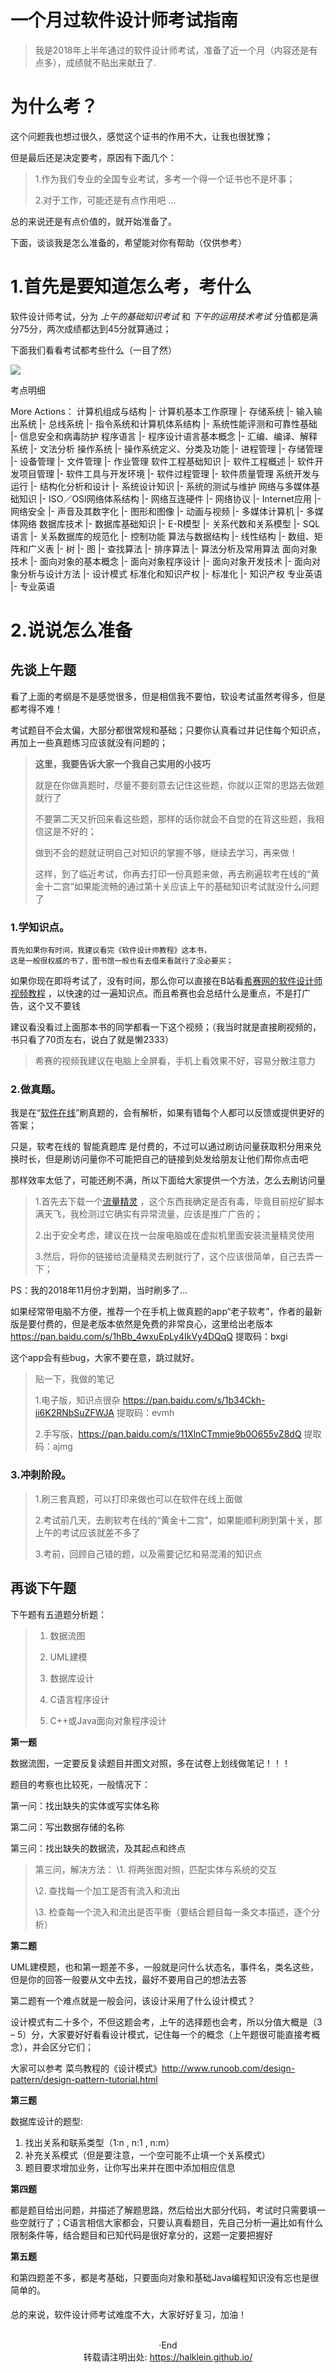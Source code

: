 # 一个月过软件设计师考试指南


<!--more-->

> 我是2018年上半年通过的软件设计师考试，准备了近一个月（内容还是有点多），成绩就不贴出来献丑了.
>

# **为什么考？**

这个问题我也想过很久，感觉这个证书的作用不大，让我也很犹豫；

但是最后还是决定要考，原因有下面几个：

> 1.作为我们专业的全国专业考试，多考一个得一个证书也不是坏事；
>
> 2.对于工作，可能还是有点作用吧 ...

总的来说还是有点价值的，就开始准备了。

 下面，谈谈我是怎么准备的，希望能对你有帮助（仅供参考）



# **1.首先是要知道怎么考，考什么**

软件设计师考试，分为 *上午的基础知识考试* 和 *下午的运用技术考试*  分值都是满分75分，两次成绩都达到45分就算通过；

下面我们看看考试都考些什么（一目了然）

![](https://i.loli.net/2019/12/10/6FjtvHB7mr5WSTh.png)

考点明细

More Actions：   计算机组成与结构      |-  计算机基本工作原理      |-  存储系统      |-  输入输出系统      |-  总线系统      |-  指令系统和计算机体系结构      |-  系统性能评测和可靠性基础      |-  信息安全和病毒防护     程序语言      |-  程序设计语言基本概念      |-  汇编、编译、解释系统      |-  文法分析     操作系统      |-  操作系统定义、分类及功能      |-  进程管理      |-  存储管理      |-  设备管理      |-  文件管理      |-  作业管理     软件工程基础知识      |-  软件工程概述      |-  软件开发项目管理      |-  软件工具与开发环境      |-  软件过程管理      |-  软件质量管理     系统开发与运行      |-  结构化分析和设计      |-  系统设计知识      |-  系统的测试与维护     网络与多媒体基础知识      |-  ISO／OSI网络体系结构      |-  网络互连硬件      |-  网络协议      |-  Internet应用      |-  网络安全      |-  声音及其数字化      |-  图形和图像      |-  动画与视频      |-  多媒体计算机      |-  多媒体网络     数据库技术      |-  数据库基础知识      |-  E-R模型      |-  关系代数和关系模型      |-  SQL语言      |-  关系数据库的规范化      |-  控制功能     算法与数据结构      |-  线性结构      |-  数组、矩阵和广义表      |-  树      |-  图      |-  查找算法      |-  排序算法      |-  算法分析及常用算法     面向对象技术      |-  面向对象的基本概念      |-  面向对象程序设计      |-  面向对象开发技术      |-  面向对象分析与设计方法      |-  设计模式     标准化和知识产权      |-  标准化      |-  知识产权     专业英语      |-  专业英语


# **2.说说怎么准备**

## 先谈上午题

看了上面的考纲是不是感觉很多，但是相信我不要怕，软设考试虽然考得多，但是都考得不难！

考试题目不会太偏，大部分都很常规和基础；只要你认真看过并记住每个知识点，再加上一些真题练习应该就没有问题的；

> **这里，我要告诉大家一个我自己实用的小技巧**
>
> 就是在你做真题时，尽量不要刻意去记住这些题，你就以正常的思路去做题就行了
>
> 不要第二天又折回来看这些题，那样的话你就会不自觉的在背这些题，我相信这是不好的；
>
> 做到不会的题就证明自己对知识的掌握不够，继续去学习，再来做！
>
> 这样，到了临近考试，你再去打印一份真题来做，再去刷遍软考在线的“黄金十二宫”如果能流畅的通过第十关应该上午的基础知识考试就没什么问题了

### **1.学知识点。**

```
首先如果你有时间，我建议看完《软件设计师教程》这本书，
这是一般很权威的书了，图书馆一般也有去借来看就行了没必要买；
```

如果你现在即将考试了，没有时间，那么你可以直接在B站看[希赛网的软件设计师视频教程](https://www.bilibili.com/video/av16597767/?p=1) ，以快速的过一遍知识点。而且希赛也会总结什么是重点，不是打广告，这个又不要钱

建议看没看过上面那本书的同学都看一下这个视频；（我当时就是直接刷视频的，书只看了70页左右，说白了就是懒2333）

> 希赛的视频我建议在电脑上全屏看，手机上看效果不好，容易分散注意力

 

### **2.做真题。**

我是在“[软件在线](http://www.rkpass.cn/index.html)”刷真题的，会有解析，如果有错每个人都可以反馈或提供更好的答案；

只是，软考在线的 智能真题库 是付费的，不过可以通过刷访问量获取积分用来兑换时长，但是刷访问量你不可能把自己的链接到处发给朋友让他们帮你点击吧

那样效率太低了，可能还刷不满，所以下面给大家提供一个方法，怎么去刷访问量

> 1.首先去下载一个[流量精灵](http://www.spiritsoft.cn/) ，这个东西我确定是否有毒，毕竟目前挖矿脚本满天飞，我检测过它确实有异常流量，应该是推广广告的；
>
> 2.出于安全考虑，建议在找一台废电脑或在虚拟机里面安装流量精灵使用
>
> 3.然后，将你的链接给流量精灵去刷就行了，这个应该很简单，自己去弄一下；

PS：我的2018年11月份才到期，当时刷多了…


如果经常带电脑不方便，推荐一个在手机上做真题的app“老子软考”，作者的最新版是要付费的，但是老版本依然是免费的非常良心，这里给出老版本<https://pan.baidu.com/s/1hBb_4wxuEpLy4IkVy4DQqQ>  提取码：bxgi

这个app会有些bug，大家不要在意，跳过就好。

> 贴一下，我做的笔记
>
> 1.电子版，知识点很杂 <https://pan.baidu.com/s/1b34Ckh-ii6K2RNbSuZFWJA> 提取码：evmh
>
> 2.手写版，<https://pan.baidu.com/s/11XlnCTmmje9b0O655vZ8dQ> 提取码：ajmg

 

### **3.冲刺阶段。**

> 1.刷三套真题，可以打印来做也可以在软件在线上面做
>
> 2.考试前几天，去刷软考在线的“黄金十二宫”，如果能顺利刷到第十关，那上午的考试应该就差不多了
>
> 3.考前，回顾自己错的题，以及需要记忆和易混淆的知识点

 

## 再谈下午题

下午题有五道题分析题：

> 1. 数据流图
>
> 2. UML建模
>
> 3. 数据库设计
>
> 4. C语言程序设计
>
> 5. C++或Java面向对象程序设计

 

**第一题**

数据流图，一定要反复读题目并图文对照，多在试卷上划线做笔记！！！

题目的考察也比较死，一般情况下：

第一问：找出缺失的实体或写实体名称

第二问：写出数据存储的名称

第三问：找出缺失的数据流，及其起点和终点

> 第三问，解决方法：
> \1. 将两张图对照，匹配实体与系统的交互
>
> \2. 查找每一个加工是否有流入和流出
>
> \3. 检查每一个流入和流出是否平衡（要结合题目每一条文本描述，逐个分析）

 

**第二题**

UML建模题，也和第一题差不多，一般就是问什么状态名，事件名，类名这些，但是你的回答一般要从文中去找，最好不要用自己的想法去答

 

第二题有一个难点就是一般会问，该设计采用了什么设计模式？

设计模式有二十多个，不但这题会考，上午的选择题也会考，所以分值大概是（3 – 5）分，大家要好好看看设计模式，记住每一个的概念（上午题很可能直接考概念），并会区分它们；

 

大家可以参考 菜鸟教程的《设计模式》<http://www.runoob.com/design-pattern/design-pattern-tutorial.html>

 

**第三题**

数据库设计的题型:

1. 找出关系和联系类型（1:n , n:1 , n:m）
2. 补充关系模式（但是要注意，一个空可能不止填一个关系模式）
3. 题目要求增加业务，让你写出来并在图中添加相应信息

 

**第四题**

都是题目给出问题，并描述了解题思路，然后给出大部分代码，考试时只需要填一些空就行了；C语言相信大家都会，只要认真看题目，先自己分析一遍比如有什么限制条件等，结合题目和已知代码是很好拿分的，这题一定要把握好

 

**第五题**

和第四题差不多，都是考基础，只要面向对象和基础Java编程知识没有忘也是很简单的。

#### 

总的来说，软件设计师考试难度不大，大家好好复习，加油！



</br>

<center> ·End </center>
<center> 转载请注明出处: <a href="https://halklein.github.io/">https://halklein.github.io/</a> </center>
